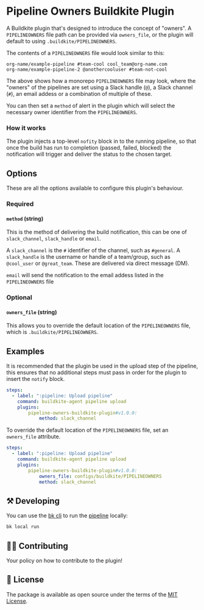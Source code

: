 # Pipeline Owners Buildkite Plugin 

A Buildkite plugin that's designed to introduce the concept of "owners". A `PIPELINEOWNERS` file path can be provided via `owners_file`, or the plugin will default to using `.buildkite/PIPELINEOWNERS`.

The contents of a `PIPELINEOWNERS` file would look similar to this:

```
org-name/example-pipeline #team-cool cool_team@org-name.com
org-name/example-pipeline-2 @anothercooluser #team-not-cool
```

The above shows how a monorepo `PIPELINEOWNERS` file may look, where the "owners" of the pipelines are set using a Slack handle (`@`), a Slack channel (`#`), an email addess or a combination of multiple of these.

You can then set a `method` of alert in the plugin which will select the necessary owner identifier from the `PIPELINEOWNERS`.

### How it works

The plugin injects a top-level `nofity` block in to the running pipeline, so that once the build has run to completion (passed, failed, blocked) the notification will trigger and deliver the status to the chosen target.

## Options

These are all the options available to configure this plugin's behaviour.

### Required

#### `method` (string)

This is the method of delivering the build notification, this can be one of `slack_channel`, `slack_handle` or `email`.

A `slack_channel` is the `#` identifier of the channel, such as `#general`. A `slack_handle` is the username or handle of a team/group, such as `@cool_user` or `@great_team`. These are delivered via direct message (DM).

`email` will send the notification to the email addess listed in the `PIPELINEOWNERS` file

### Optional

#### `owners_file` (string)

This allows you to override the default location of the `PIPELINEOWNERS` file, which is `.buildkite/PIPELINEOWNERS`.

## Examples

It is recommended that the plugin be used in the upload step of the pipeline, this ensures that no additional steps must pass in order for the plugin to insert the `notify` block.

```yaml
steps:
  - label: ":pipeline: Upload pipeline"
    command: buildkite-agent pipeline upload
    plugins:
        pipeline-owners-buildkite-plugin#v1.0.0:
            method: slack_channel
```

To override the default location of the `PIPELINEOWNERS` file, set an `owners_file` attribute.

```yaml
steps:
  - label: ":pipeline: Upload pipeline"
    command: buildkite-agent pipeline upload
    plugins:
        pipeline-owners-buildkite-plugin#v1.0.0:
            owners_file: configs/buildkite/PIPELINEOWNERS
            method: slack_channel
```

## ⚒ Developing

You can use the [bk cli](https://github.com/buildkite/cli) to run the [pipeline](.buildkite/pipeline.yml) locally:

```bash
bk local run
```

## 👩‍💻 Contributing

Your policy on how to contribute to the plugin!

## 📜 License

The package is available as open source under the terms of the [MIT License](https://opensource.org/licenses/MIT).
